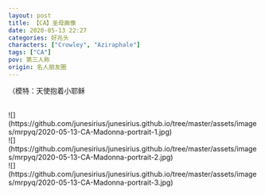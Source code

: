 ```yaml
---
layout: post
title: 【CA】圣母画像
date: 2020-05-13 22:27
categories: 好兆头
characters: ["Crowley", "Aziraphale"]
tags: ["CA"]
pov: 第三人称
origin: 名人朋友圈
---
```


（模特：天使抱着小耶稣

<br>
![](https://github.com/junesirius/junesirius.github.io/tree/master/assets/images/mrpyq/2020-05-13-CA-Madonna-portrait-1.jpg)

<br>
![](https://github.com/junesirius/junesirius.github.io/tree/master/assets/images/mrpyq/2020-05-13-CA-Madonna-portrait-2.jpg)

<br>
![](https://github.com/junesirius/junesirius.github.io/tree/master/assets/images/mrpyq/2020-05-13-CA-Madonna-portrait-3.jpg)
